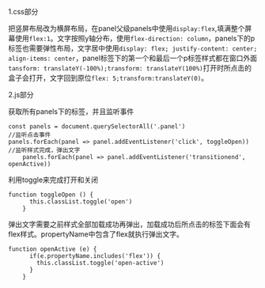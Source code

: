 1.css部分

把竖屏布局改为横屏布局，在panel父级panels中使用`display:flex`,填满整个屏幕使用`flex:1`。文字按照y轴分布，使用`flex-direction: column`，panels下的p标签也需要弹性布局，文字居中使用`display: flex; justify-content: center; align-items: center`，panel标签下的第一个和最后一个p标签样式都在窗口外面`tansform: translateY(-100%);transform: translateY(100%)`打开时所点击的盒子会打开，文字回到原位`flex: 5;transform:translateY(0)`。

2.js部分

获取所有panels下的标签，并且监听事件
```
const panels = document.querySelectorAll('.panel')
//监听点击事件
panels.forEach(panel => panel.addEventListener('click', toggleOpen))
//监听样式完成，弹出文字
    panels.forEach(panel => panel.addEventListener('transitionend', openActive))
```

利用toggle来完成打开和关闭
```
function toggleOpen () {
      this.classList.toggle('open')
    }
```
弹出文字需要之前样式全部加载成功再弹出，加载成功后所点击的标签下面会有flex样式。propertyName中包含了flex就执行弹出文字。
```
function openActive (e) {
      if(e.propertyName.includes('flex')) {
        this.classList.toggle('open-active')
      }
    }
```